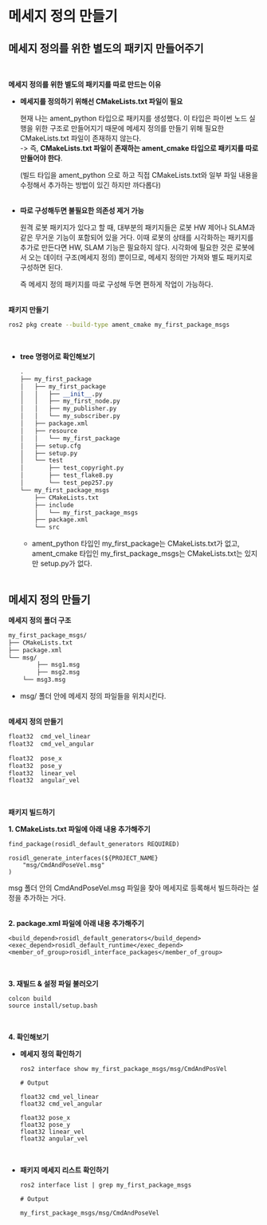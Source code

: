 # 메세지 정의 만들기

## 메세지 정의를 위한 별도의 패키지 만들어주기
<br>

**메세지 정의를 위한 별도의 패키지를 따로 만드는 이유**

- **메세지를 정의하기 위해선 CMakeLists.txt 파일이 필요**
    
    현재 나는 ament_python 타입으로 패키지를 생성했다. 이 타입은 파이썬 노드 실행을 위한 구조로 만들어지기 때문에 메세지 정의를 만들기 위해 필요한 CMakeLists.txt 파일이 존재하지 않는다.<br>
    -> 즉, **CMakeLists.txt 파일이 존재하는 ament_cmake 타입으로 패키지를 따로 만들어야 한다**.
    
    (빌드 타입을 ament_python 으로 하고 직접 CMakeLists.txt와 일부 파일 내용을 수정해서 추가하는 방법이 있긴 하지만 까다롭다)
    <br><br>

- **따로 구성해두면 불필요한 의존성 제거 가능**
    
    원격 로봇 패키지가 있다고 할 때, 대부분의 패키지들은 로봇 HW 제어나 SLAM과 같은 무거운 기능이 포함되어 있을 거다. 이때 로봇의 상태를 시각화하는 패키지를 추가로 만든다면 HW, SLAM 기능은 필요하지 않다. 시각화에 필요한 것은 로봇에서 오는 데이터 구조(메세지 정의) 뿐이므로, 메세지 정의만 가져와 별도 패키지로 구성하면 된다.
    
    즉 메세지 정의 패키지를 따로 구성해 두면 편하게 작업이 가능하다.
<br><br>

**패키지 만들기**

```bash
ros2 pkg create --build-type ament_cmake my_first_package_msgs
```
<br>

- **tree 명령어로 확인해보기**
    
    ```python
    .
    ├── my_first_package
    │   ├── my_first_package
    │   │   ├── __init__.py
    │   │   ├── my_first_node.py
    │   │   ├── my_publisher.py
    │   │   └── my_subscriber.py
    │   ├── package.xml
    │   ├── resource
    │   │   └── my_first_package
    │   ├── setup.cfg
    │   ├── setup.py
    │   └── test
    │       ├── test_copyright.py
    │       ├── test_flake8.py
    │       └── test_pep257.py
    └── my_first_package_msgs
        ├── CMakeLists.txt
        ├── include
        │   └── my_first_package_msgs
        ├── package.xml
        └── src
    ```
    
    - ament_python 타입인 my_first_package는 CMakeLists.txt가 없고, ament_cmake 타입인 my_first_package_msgs는 CMakeLists.txt는 있지만 setup.py가 없다.
<br><br>

## 메세지 정의 만들기

**메세지 정의 폴더 구조**

```bash
my_first_package_msgs/
├── CMakeLists.txt
├── package.xml
└── msg/
		├── msg1.msg
		├── msg2.msg
    └── msg3.msg

```

- msg/ 폴더 안에 메세지 정의 파일들을 위치시킨다.
<br><br>

**메세지 정의 만들기** 

```bash
float32  cmd_vel_linear
float32  cmd_vel_angular

float32  pose_x
float32  pose_y
float32  linear_vel
float32  angular_vel
```
<br>

**패키지 빌드하기**

**1. CMakeLists.txt 파일에 아래 내용 추가해주기**
    
```
find_package(rosidl_default_generators REQUIRED)

rosidl_generate_interfaces(${PROJECT_NAME}
    "msg/CmdAndPoseVel.msg"
)
```

msg 폴더 안의 CmdAndPoseVel.msg 파일을 찾아 메세지로 등록해서 빌드하라는 설정을 추가하는 거다.<br><br>
    
**2. package.xml 파일에 아래 내용 추가해주기**
    
```
<build_depend>rosidl_default_generators</build_depend>
<exec_depend>rosidl_default_runtime</exec_depend>
<member_of_group>rosidl_interface_packages</member_of_group>
```
<br>
    
**3. 재빌드 & 설정 파일 불러오기**
    
```
colcon build
source install/setup.bash
```
<br>    

**4. 확인해보기**

- **메세지 정의 확인하기**
    
    ```
    ros2 interface show my_first_package_msgs/msg/CmdAndPosVel
    ```
    
    ```
    # Output
    
    float32 cmd_vel_linear
    float32 cmd_vel_angular
    
    float32 pose_x
    float32 pose_y
    float32 linear_vel
    float32 angular_vel
    ```
<br>

- **패키지 메세지 리스트 확인하기**
    
    ```
    ros2 interface list | grep my_first_package_msgs
    ```
    
    ```
    # Output
    
    my_first_package_msgs/msg/CmdAndPoseVel
    ```